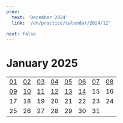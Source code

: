```yaml
---
prev:
  text: 'December 2024'
  link: '/en/practice/calendar/2024/12'

next: false
---
```


# January 2025

<table class="calendar">
	<tr>
		<td><a href=/en/practice/prob/2025/01/01>01</a><br><Badge type="danger" text="Bid"/></td>
		<td><a href=/en/practice/prob/2025/01/02>02</a><br><Badge type="warning" text="Play"/></td>
		<td><a href=/en/practice/prob/2025/01/03>03</a><br><Badge type="warning" text="Play"/></td>
		<td><a href=/en/practice/prob/2025/01/04>04</a><br><Badge type="warning" text="Play"/></td>
		<td><a href=/en/practice/prob/2025/01/05>05</a><br><Badge type="danger" text="Bid"/></td>
		<td><a href=/en/practice/prob/2025/01/06>06</a><br><Badge type="warning" text="Play"/></td>
		<td><a href=/en/practice/prob/2025/01/07>07</a><br><Badge type="tip" text="Def"/></td>
		<td><a href=/en/practice/prob/2025/01/08>08</a><br><Badge type="danger" text="Bid"/></td>
	</tr>
	<tr>
		<td><a href=/en/practice/prob/2025/01/09>09</a><br><Badge type="warning" text="Play"/></td>
		<td><a href=/en/practice/prob/2025/01/10>10</a><br><Badge type="warning" text="Play"/></td>
		<td><a href=/en/practice/prob/2025/01/11>11</a><br><Badge type="tip" text="Def"/></td>
		<td><a href=/en/practice/prob/2025/01/12>12</a><br><Badge type="danger" text="Bid"/></td>
		<td><a href=/en/practice/prob/2025/01/13>13</a><br><Badge type="warning" text="Play"/></td>
		<td><a href=/en/practice/prob/2025/01/14>14</a><br><Badge type="tip" text="Def"/></td>
		<td>15</td>
		<td>16</td>
	</tr>
	<tr>
		<td>17</td>
		<td>18</td>
		<td>19</td>
		<td>20</td>
		<td>21</td>
		<td>22</td>
		<td>23</td>
		<td>24</td>
	</tr>
    <tr>
        <td>25</td>
		<td>26</td>
		<td>27</td>
		<td>28</td>
		<td>29</td>
		<td>30</td>
		<td>31</td>
		<td></td>
	</tr>
</table>

[<Badge type="tip" text="Learning ->"/>](/en/learning/calendar/2025/01) <Badge type="info" text="Practice &uarr;"/>